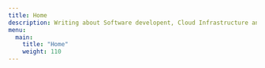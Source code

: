 ```yaml
---
title: Home
description: Writing about Software developent, Cloud Infrastructure and Infrastructure As Code (mostly on AWS).
menu:
  main:
    title: "Home"
    weight: 110
---
```

